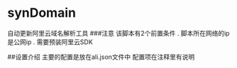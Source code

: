 # synDomain
自动更新阿里云域名解析工具
###注意
该脚本有2个前置条件
. 脚本所在网络的ip是公网ip
. 需要预装阿里云SDK

##设置介绍
主要的配置是放在ali.json文件中
配置项在注释里有说明